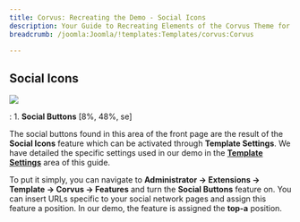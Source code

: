 ```yaml
---
title: Corvus: Recreating the Demo - Social Icons
description: Your Guide to Recreating Elements of the Corvus Theme for Joomla
breadcrumb: /joomla:Joomla/!templates:Templates/corvus:Corvus

---
```


Social Icons
-----
![][demo]

:   1. **Social Buttons** [8%, 48%, se]

The social buttons found in this area of the front page are the result of the **Social Icons** feature which can be activated through **Template Settings**. We have detailed the specific settings used in our demo in the [**Template Settings**][template] area of this guide.

To put it simply, you can navigate to **Administrator -> Extensions -> Template -> Corvus -> Features** and turn the **Social Buttons** feature on. You can insert URLs specific to your social network pages and assign this feature a position. In our demo, the feature is assigned the **top-a** position.

[demo]: assets/corvus2.jpeg
[template]: demo_override.md